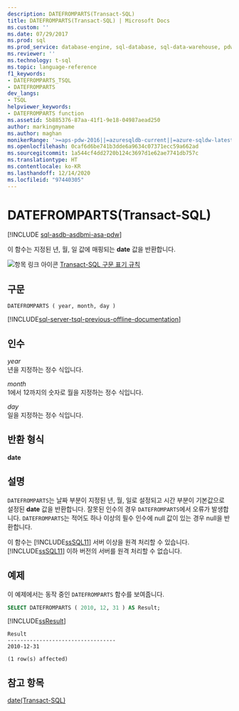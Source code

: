 ```yaml
---
description: DATEFROMPARTS(Transact-SQL)
title: DATEFROMPARTS(Transact-SQL) | Microsoft Docs
ms.custom: ''
ms.date: 07/29/2017
ms.prod: sql
ms.prod_service: database-engine, sql-database, sql-data-warehouse, pdw
ms.reviewer: ''
ms.technology: t-sql
ms.topic: language-reference
f1_keywords:
- DATEFROMPARTS_TSQL
- DATEFROMPARTS
dev_langs:
- TSQL
helpviewer_keywords:
- DATEFROMPARTS function
ms.assetid: 5b885376-87aa-41f1-9e18-04987aead250
author: markingmyname
ms.author: maghan
monikerRange: '>=aps-pdw-2016||=azuresqldb-current||=azure-sqldw-latest||>=sql-server-2016||>=sql-server-linux-2017||=azuresqldb-mi-current'
ms.openlocfilehash: 0caf6d6be741b3dde6a9634c07371ecc59a662ad
ms.sourcegitcommit: 1a544cf4dd2720b124c3697d1e62ae7741db757c
ms.translationtype: HT
ms.contentlocale: ko-KR
ms.lasthandoff: 12/14/2020
ms.locfileid: "97440305"
---
```

# <a name="datefromparts-transact-sql"></a>DATEFROMPARTS(Transact-SQL)
[!INCLUDE [sql-asdb-asdbmi-asa-pdw](../../includes/applies-to-version/sql-asdb-asdbmi-asa-pdw.md)]

이 함수는 지정된 년, 월, 일 값에 매핑되는 **date** 값을 반환합니다.
  
![항목 링크 아이콘](../../database-engine/configure-windows/media/topic-link.gif "항목 링크 아이콘") [Transact-SQL 구문 표기 규칙](../../t-sql/language-elements/transact-sql-syntax-conventions-transact-sql.md)
  
## <a name="syntax"></a>구문  
  
```syntaxsql
DATEFROMPARTS ( year, month, day )  
```  
  
[!INCLUDE[sql-server-tsql-previous-offline-documentation](../../includes/sql-server-tsql-previous-offline-documentation.md)]

## <a name="arguments"></a>인수
*year*  
년을 지정하는 정수 식입니다.
  
*month*  
1에서 12까지의 숫자로 월을 지정하는 정수 식입니다.
  
*day*  
일을 지정하는 정수 식입니다.
  
## <a name="return-types"></a>반환 형식
**date**
  
## <a name="remarks"></a>설명  
`DATEFROMPARTS`는 날짜 부분이 지정된 년, 월, 일로 설정되고 시간 부분이 기본값으로 설정된 **date** 값을 반환합니다. 잘못된 인수의 경우 `DATEFROMPARTS`에서 오류가 발생합니다. `DATEFROMPARTS`는 적어도 하나 이상의 필수 인수에 null 값이 있는 경우 null을 반환합니다.
  
이 함수는 [!INCLUDE[ssSQL11](../../includes/sssql11-md.md)] 서버 이상을 원격 처리할 수 있습니다. [!INCLUDE[ssSQL11](../../includes/sssql11-md.md)] 이하 버전의 서버를 원격 처리할 수 없습니다.
  
## <a name="examples"></a>예제  
이 예제에서는 동작 중인 `DATEFROMPARTS` 함수를 보여줍니다.
  
```sql
SELECT DATEFROMPARTS ( 2010, 12, 31 ) AS Result;  
```  
  
[!INCLUDE[ssResult](../../includes/ssresult-md.md)]
  
```
Result  
----------------------------------  
2010-12-31  
  
(1 row(s) affected)  
```  
  
## <a name="see-also"></a>참고 항목
[date&#40;Transact-SQL&#41;](../../t-sql/data-types/date-transact-sql.md)
  
  

